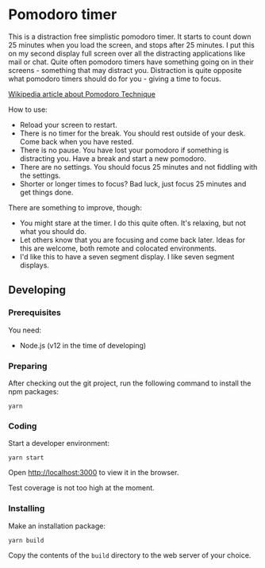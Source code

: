 # Pomodoro timer

This is a distraction free simplistic pomodoro timer. It starts to count down 25 minutes when you load the screen, and stops after 25 minutes. I put this on my second display full screen over all the distracting applications like mail or chat. Quite often pomodoro timers have something going on in their screens - something that may distract you. Distraction is quite opposite what pomodoro timers should do for you - giving a time to focus.

[Wikipedia article about Pomodoro Technique](https://en.wikipedia.org/wiki/Pomodoro_Technique)

How to use:

- Reload your screen to restart.
- There is no timer for the break. You should rest outside of your desk. Come back when you have rested.
- There is no pause. You have lost your pomodoro if something is distracting you. Have a break and start a new pomodoro.
- There are no settings. You should focus 25 minutes and not fiddling with the settings.
- Shorter or longer times to focus? Bad luck, just focus 25 minutes and get things done.

There are something to improve, though:

- You might stare at the timer. I do this quite often. It's relaxing, but not what you should do.
- Let others know that you are focusing and come back later. Ideas for this are welcome, both remote and colocated environments.
- I'd like this to have a seven segment display. I like seven segment displays.

## Developing

### Prerequisites

You need:

- Node.js (v12 in the time of developing)

### Preparing

After checking out the git project, run the following command to install the npm packages:

    yarn

### Coding

Start a developer environment:

    yarn start

Open [http://localhost:3000](http://localhost:3000) to view it in the browser.

Test coverage is not too high at the moment.

### Installing

Make an installation package:

    yarn build

Copy the contents of the `build` directory to the web server of your choice.
